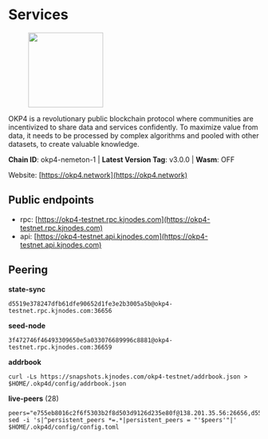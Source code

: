 # Services

<figure><img src="https://raw.githubusercontent.com/kj89/testnet_manuals/main/pingpub/logos/okp4.png" width="150" alt=""><figcaption></figcaption></figure>

OKP4 is a revolutionary public blockchain protocol where communities are incentivized to  share data and services confidently. To maximize value from data, it needs to be processed  by complex algorithms and pooled with other datasets, to create valuable knowledge.

**Chain ID**: okp4-nemeton-1 | **Latest Version Tag**: v3.0.0 | **Wasm**: OFF

Website: [https://okp4.network](https://okp4.network)


## Public endpoints

* rpc: [https://okp4-testnet.rpc.kjnodes.com](https://okp4-testnet.rpc.kjnodes.com)
* api: [https://okp4-testnet.api.kjnodes.com](https://okp4-testnet.api.kjnodes.com)

## Peering

**state-sync**

```
d5519e378247dfb61dfe90652d1fe3e2b3005a5b@okp4-testnet.rpc.kjnodes.com:36656
```

**seed-node**

```
3f472746f46493309650e5a033076689996c8881@okp4-testnet.rpc.kjnodes.com:36659
```

**addrbook**
```
curl -Ls https://snapshots.kjnodes.com/okp4-testnet/addrbook.json > $HOME/.okp4d/config/addrbook.json
```

**live-peers** (28)
```
peers="e755eb8016c2f6f5303b2f8d503d9126d235e80f@138.201.35.56:26656,d5519e378247dfb61dfe90652d1fe3e2b3005a5b@65.109.68.190:36656,42b1ed3a559cbc09278d360dfccf64866a780104@65.109.27.156:29656,8af258bbe73f4c66127a7b3e8b1ec23fde2950a6@65.108.192.123:19656,b2c6835ab2300785ca3bdc0e045d8861504a9ff4@185.194.219.96:26656,9d1482bc31fb4578a5c7f7f65c4e0aaf2dfc2336@213.239.215.77:36656,15fdc722cd49ef7676205b6ad3120a84728d948c@65.108.225.158:17656,b0b56d944cf1cc569a1e77e0923e075bad94d755@141.95.145.41:28656,d1a0ff9bd7ea1ebd06bc7158f3523f5e557328be@163.172.131.169:26656,11d2d5cab53f3e10bc8d91c76601d68cce33c82b@144.76.28.163:26656,854cc8b83a48ba4394c1940b57d0f42ec013e033@38.242.251.204:26656,8a7605d8ae4338de5b7a0d5c70244ce05e377630@85.10.200.221:26656,be9841ace1d71a4c7681918ee39f5e00d8e96a82@213.239.216.252:36656,5ed1edac2d35c91577b34f6002c85927027058b9@95.217.202.49:30656,66dba0e3210d9eb33c067ea17fcfdcef33bf53c7@109.123.254.241:26656,74349a1cb9479b291866debe2042de8a2e88b850@65.108.233.109:17656,8cdeb85dada114c959c36bb59ce258c65ae3a09c@88.198.242.163:36656,5c2a752c9b1952dbed075c56c600c3a79b58c395@95.214.55.232:26996,1f4fa23210cc1d086a928a3c6de7c24f6c8f17ba@202.61.226.120:16656,2bfd405e8f0f176428e2127f98b5ec53164ae1f0@142.132.149.118:26656,307fb25cd6998d0d5bd1d947571f6043c6bb4069@65.109.31.114:2280,30092d2717053f1c0813e8354c07c761c9c3ac5c@194.163.161.234:26656,8028015d1c6828a0b734f3b108f0853b0e19305e@157.90.176.184:26656,d4305fcb7b20dc96481a6ae6ae84f281f3413a4e@65.109.37.58:13656,f7e481df45bfbe62ea0553f5f6da34eaf4f688c3@194.34.232.225:26656,fff0a8c202befd9459ff93783a0e7756da305fe3@38.242.150.63:16656,d132ad0c5b2afd0eab2d87351eeda46dc9d69312@46.228.205.200:26656,cd2e7d49cc2f911d7df7c7951d72c96727d1db1d@212.8.240.13:36656"
sed -i 's|^persistent_peers *=.*|persistent_peers = "'$peers'"|' $HOME/.okp4d/config/config.toml
```

